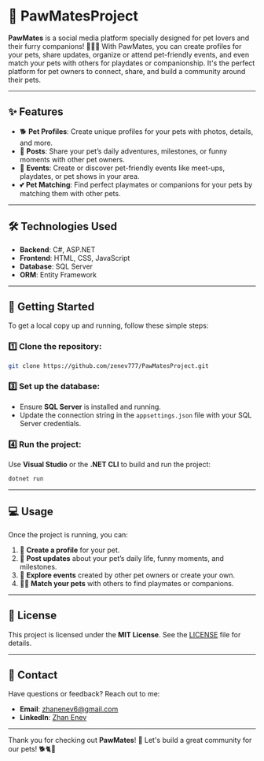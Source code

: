 # 🐾 PawMatesProject

**PawMates** is a social media platform specially designed for pet lovers and their furry companions! 🐶🐱🐰 With PawMates, you can create profiles for your pets, share updates, organize or attend pet-friendly events, and even match your pets with others for playdates or companionship. It's the perfect platform for pet owners to connect, share, and build a community around their pets.

---

## ✨ Features

- 🐕 **Pet Profiles**: Create unique profiles for your pets with photos, details, and more.
- 🐾 **Posts**: Share your pet’s daily adventures, milestones, or funny moments with other pet owners.
- 📅 **Events**: Create or discover pet-friendly events like meet-ups, playdates, or pet shows in your area.
- 💕 **Pet Matching**: Find perfect playmates or companions for your pets by matching them with other pets.

---

## 🛠️ Technologies Used

- **Backend**: C#, ASP.NET
- **Frontend**: HTML, CSS, JavaScript
- **Database**: SQL Server
- **ORM**: Entity Framework

---

## 🚀 Getting Started

To get a local copy up and running, follow these simple steps:

### 1️⃣ Clone the repository:
```bash
git clone https://github.com/zenev777/PawMatesProject.git
```

### 3️⃣ Set up the database:
- Ensure **SQL Server** is installed and running.
- Update the connection string in the `appsettings.json` file with your SQL Server credentials.

### 4️⃣ Run the project:
Use **Visual Studio** or the **.NET CLI** to build and run the project:
```bash
dotnet run
```
---

## 💻 Usage

Once the project is running, you can:

1. 📝 **Create a profile** for your pet.
2. 🐾 **Post updates** about your pet’s daily life, funny moments, and milestones.
3. 📅 **Explore events** created by other pet owners or create your own.
4. 🐕‍🦺 **Match your pets** with others to find playmates or companions.

---

## 📜 License

This project is licensed under the **MIT License**. See the [LICENSE](./LICENSE) file for details.


---

## 📧 Contact

Have questions or feedback? Reach out to me:

- **Email**: [zhanenev6@gmail.com](mailto:zhanenev6@gmail.com)
- **LinkedIn**: [Zhan Enev](https://www.linkedin.com/in/zhan-enev)

---

Thank you for checking out **PawMates**! 🐾 Let's build a great community for our pets! 🐕🐈🐾
